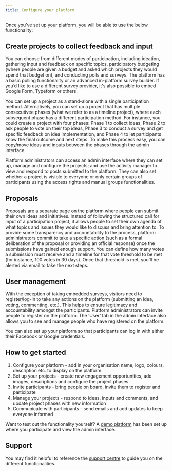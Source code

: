 ```yaml
---
title: Configure your platform
---
```


Once you’ve set up your platform, you will be able to use the below functionality:

## Create projects to collect feedback and input

You can choose from different modes of participation, including ideation, gathering input and feedback on specific topics, participatory budgeting (where people are given a budget and asked which projects they would spend that budget on), and conducting polls and surveys. The platform has a basic polling functionality or an advanced in-platform survey builder. If you’d like to use a different survey provider, it's also possible to embed Google Form, Typeform or others.

You can set up a project as a stand-alone with a single participation method. Alternatively, you can set up a project that has multiple consecutivee phases (what we refer to as a timeline project), where each subsequent phase has a different participation method. For instance, you could create a project with four phases: Phase 1 to collect ideas, Phase 2 to ask people to vote on their top ideas, Phase 3 to conduct a survey and get specific feedback on idea implementation, and Phase 4 to let participants know the final outcome and next steps. To make this process easy, you can copy/move ideas and inputs between the phases through the admin interface. 

Platform administrators can access an admin interface where they can set up, manage and configure the projects; and use the activity manager to view and respond to posts submitted to the platform. They can also set whether a project is visible to everyone or only certain groups of participants using the access rights and manual groups functionalities.

## Proposals

Proposals are a separate page on the platform where people can submit their own ideas and initiatives. Instead of following the structured call for input of a participation project, it allows people to set their own agenda of what topics and issues they would like to discuss and bring attention to.  To provide some transparency and accountability to the process, platform administrators commit to take a specific action (such as a formal deliberation of the proposal or providing an official response) once the submissions have gained enough support. You can define how many votes a submission must receive and a timeline for that vote threshold to be met (for instance, 100 votes in 30 days). Once that threshold is met, you’ll be alerted via email to take the next steps.

## User management 

With the exception of taking embedded surveys, visitors need to register/log-in to take any actions on the platform (submitting an idea, voting, commenting, etc.). This helps to ensure legitimacy and accountability amongst the participants. Platform administrators can invite people to register on the platform. The ‘User’ tab in the admin interface also allows you to see and manage people who have registered on the platform.  

You can also set up your platform so that participants can log in with either their Facebook or Google credentials. 

## How to get started
1. Configure your platform - add in your organisation name, logo, colours, description etc. to display on the platform
2. Set up your projects - create new engagement opportunities, add images, descriptions and configure the project phases
3. Invite participants - bring people on board, invite them to register and participate
4. Manage your projects - respond to ideas, inputs and comments, and update project phases with new information
5. Communicate with participants - send emails and add updates to keep everyone informed  

Want to test out the functionality yourself? A [demo platform](https://opensource.demo.citizenlab.co) has been set up where you participate and view the admin interface.

## Support
You may find it helpful to reference the [support centre](https://support.govocal.com) to guide you on the different functionalities.
